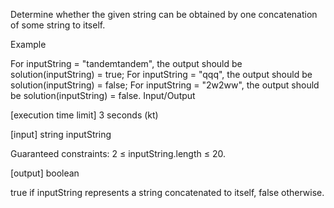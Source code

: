 Determine whether the given string can be obtained by one concatenation of some string to itself.

Example

For inputString = "tandemtandem", the output should be
solution(inputString) = true;
For inputString = "qqq", the output should be
solution(inputString) = false;
For inputString = "2w2ww", the output should be
solution(inputString) = false.
Input/Output

[execution time limit] 3 seconds (kt)

[input] string inputString

Guaranteed constraints:
2 ≤ inputString.length ≤ 20.

[output] boolean

true if inputString represents a string concatenated to itself, false otherwise.
